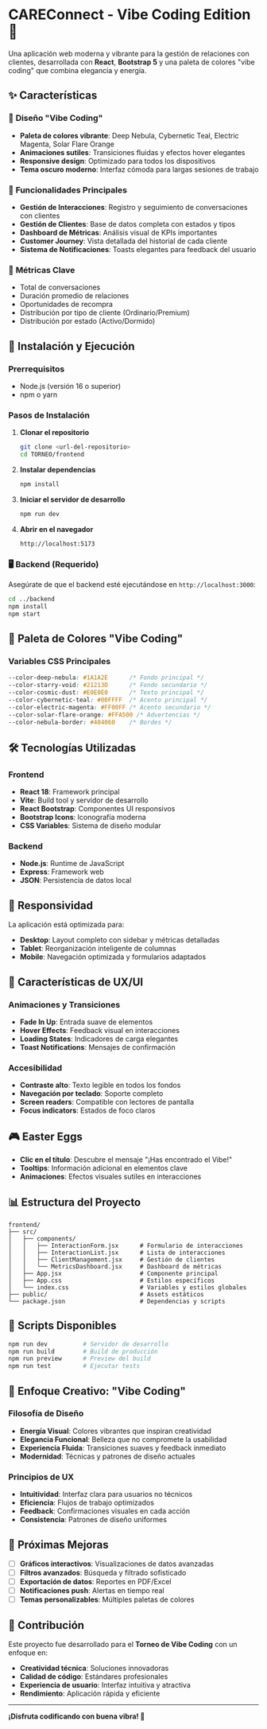 # CAREConnect - Vibe Coding Edition 🚀

Una aplicación web moderna y vibrante para la gestión de relaciones con clientes, desarrollada con **React**, **Bootstrap 5** y una paleta de colores "vibe coding" que combina elegancia y energía.

## ✨ Características

### 🎨 **Diseño "Vibe Coding"**
- **Paleta de colores vibrante**: Deep Nebula, Cybernetic Teal, Electric Magenta, Solar Flare Orange
- **Animaciones sutiles**: Transiciones fluidas y efectos hover elegantes
- **Responsive design**: Optimizado para todos los dispositivos
- **Tema oscuro moderno**: Interfaz cómoda para largas sesiones de trabajo

### 🔧 **Funcionalidades Principales**
- **Gestión de Interacciones**: Registro y seguimiento de conversaciones con clientes
- **Gestión de Clientes**: Base de datos completa con estados y tipos
- **Dashboard de Métricas**: Análisis visual de KPIs importantes
- **Customer Journey**: Vista detallada del historial de cada cliente
- **Sistema de Notificaciones**: Toasts elegantes para feedback del usuario

### 🎯 **Métricas Clave**
- Total de conversaciones
- Duración promedio de relaciones
- Oportunidades de recompra
- Distribución por tipo de cliente (Ordinario/Premium)
- Distribución por estado (Activo/Dormido)

## 🚀 Instalación y Ejecución

### Prerrequisitos
- Node.js (versión 16 o superior)
- npm o yarn

### Pasos de Instalación

1. **Clonar el repositorio**
   ```bash
   git clone <url-del-repositorio>
   cd TORNEO/frontend
   ```

2. **Instalar dependencias**
   ```bash
   npm install
   ```

3. **Iniciar el servidor de desarrollo**
   ```bash
   npm run dev
   ```

4. **Abrir en el navegador**
   ```
   http://localhost:5173
   ```

### 🖥️ Backend (Requerido)
Asegúrate de que el backend esté ejecutándose en `http://localhost:3000`:

```bash
cd ../backend
npm install
npm start
```

## 🎨 Paleta de Colores "Vibe Coding"

### Variables CSS Principales
```css
--color-deep-nebula: #1A1A2E      /* Fondo principal */
--color-starry-void: #21213D      /* Fondo secundario */
--color-cosmic-dust: #E0E0E0      /* Texto principal */
--color-cybernetic-teal: #00FFFF  /* Acento principal */
--color-electric-magenta: #FF00FF /* Acento secundario */
--color-solar-flare-orange: #FFA500 /* Advertencias */
--color-nebula-border: #404060    /* Bordes */
```

## 🛠️ Tecnologías Utilizadas

### Frontend
- **React 18**: Framework principal
- **Vite**: Build tool y servidor de desarrollo
- **React Bootstrap**: Componentes UI responsivos
- **Bootstrap Icons**: Iconografía moderna
- **CSS Variables**: Sistema de diseño modular

### Backend
- **Node.js**: Runtime de JavaScript
- **Express**: Framework web
- **JSON**: Persistencia de datos local

## 📱 Responsividad

La aplicación está optimizada para:
- **Desktop**: Layout completo con sidebar y métricas detalladas
- **Tablet**: Reorganización inteligente de columnas
- **Mobile**: Navegación optimizada y formularios adaptados

## 🎯 Características de UX/UI

### Animaciones y Transiciones
- **Fade In Up**: Entrada suave de elementos
- **Hover Effects**: Feedback visual en interacciones
- **Loading States**: Indicadores de carga elegantes
- **Toast Notifications**: Mensajes de confirmación

### Accesibilidad
- **Contraste alto**: Texto legible en todos los fondos
- **Navegación por teclado**: Soporte completo
- **Screen readers**: Compatible con lectores de pantalla
- **Focus indicators**: Estados de foco claros

## 🎮 Easter Eggs

- **Clic en el título**: Descubre el mensaje "¡Has encontrado el Vibe!"
- **Tooltips**: Información adicional en elementos clave
- **Animaciones**: Efectos visuales sutiles en interacciones

## 📊 Estructura del Proyecto

```
frontend/
├── src/
│   ├── components/
│   │   ├── InteractionForm.jsx      # Formulario de interacciones
│   │   ├── InteractionList.jsx      # Lista de interacciones
│   │   ├── ClientManagement.jsx     # Gestión de clientes
│   │   └── MetricsDashboard.jsx     # Dashboard de métricas
│   ├── App.jsx                      # Componente principal
│   ├── App.css                      # Estilos específicos
│   └── index.css                    # Variables y estilos globales
├── public/                          # Assets estáticos
└── package.json                     # Dependencias y scripts
```

## 🔧 Scripts Disponibles

```bash
npm run dev          # Servidor de desarrollo
npm run build        # Build de producción
npm run preview      # Preview del build
npm run test         # Ejecutar tests
```

## 🎨 Enfoque Creativo: "Vibe Coding"

### Filosofía de Diseño
- **Energía Visual**: Colores vibrantes que inspiran creatividad
- **Elegancia Funcional**: Belleza que no compromete la usabilidad
- **Experiencia Fluida**: Transiciones suaves y feedback inmediato
- **Modernidad**: Técnicas y patrones de diseño actuales

### Principios de UX
- **Intuitividad**: Interfaz clara para usuarios no técnicos
- **Eficiencia**: Flujos de trabajo optimizados
- **Feedback**: Confirmaciones visuales en cada acción
- **Consistencia**: Patrones de diseño uniformes

## 🚀 Próximas Mejoras

- [ ] **Gráficos interactivos**: Visualizaciones de datos avanzadas
- [ ] **Filtros avanzados**: Búsqueda y filtrado sofisticado
- [ ] **Exportación de datos**: Reportes en PDF/Excel
- [ ] **Notificaciones push**: Alertas en tiempo real
- [ ] **Temas personalizables**: Múltiples paletas de colores

## 🤝 Contribución

Este proyecto fue desarrollado para el **Torneo de Vibe Coding** con un enfoque en:
- **Creatividad técnica**: Soluciones innovadoras
- **Calidad de código**: Estándares profesionales
- **Experiencia de usuario**: Interfaz intuitiva y atractiva
- **Rendimiento**: Aplicación rápida y eficiente

---

**¡Disfruta codificando con buena vibra! 🎉**
